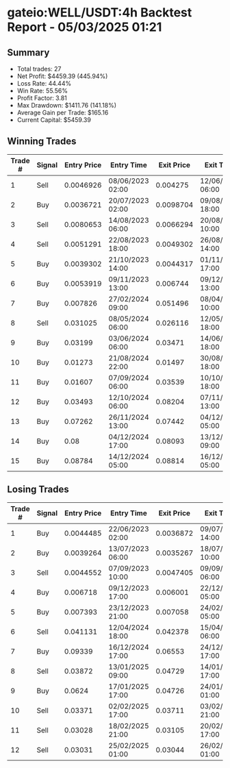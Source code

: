 # gateio:WELL/USDT:4h Backtest Report - 05/03/2025 01:21
## Summary

- Total trades: 27
- Net Profit: $4459.39 (445.94%)
- Loss Rate: 44.44%
- Win Rate: 55.56%
- Profit Factor: 3.81
- Max Drawdown: $1411.76 (141.18%)
- Average Gain per Trade: $165.16
- Current Capital: $5459.39

## Winning Trades

| Trade # | Signal | Entry Price | Entry Time | Exit Price | Exit Time | Gain |
|---------|--------|-------------|------------|------------|-----------|------|
| 1 | Sell | 0.0046926 | 08/06/2023 02:00 | 0.004275 | 12/06/2023 06:00 | $22.25 |
| 2 | Buy | 0.0036721 | 20/07/2023 02:00 | 0.0098704 | 09/08/2023 18:00 | $402.41 |
| 3 | Sell | 0.0080653 | 14/08/2023 06:00 | 0.0066294 | 20/08/2023 10:00 | $60.35 |
| 4 | Sell | 0.0051291 | 22/08/2023 18:00 | 0.0049302 | 26/08/2023 14:00 | $13.73 |
| 5 | Buy | 0.0039302 | 21/10/2023 14:00 | 0.0044317 | 01/11/2023 17:00 | $44.89 |
| 6 | Buy | 0.0053919 | 09/11/2023 13:00 | 0.006744 | 09/12/2023 13:00 | $91.03 |
| 7 | Buy | 0.007826 | 27/02/2024 09:00 | 0.051496 | 08/04/2024 10:00 | $2071.54 |
| 8 | Sell | 0.031025 | 08/05/2024 06:00 | 0.026116 | 12/05/2024 18:00 | $139.62 |
| 9 | Buy | 0.03199 | 03/06/2024 06:00 | 0.03471 | 14/06/2024 18:00 | $77.99 |
| 10 | Buy | 0.01273 | 21/08/2024 22:00 | 0.01497 | 30/08/2024 18:00 | $164.84 |
| 11 | Buy | 0.01607 | 07/09/2024 06:00 | 0.03539 | 10/10/2024 18:00 | $1175.79 |
| 12 | Buy | 0.03493 | 12/10/2024 06:00 | 0.08204 | 07/11/2024 13:00 | $1715.46 |
| 13 | Buy | 0.07262 | 26/11/2024 13:00 | 0.07442 | 04/12/2024 05:00 | $42.16 |
| 14 | Buy | 0.08 | 04/12/2024 17:00 | 0.08093 | 13/12/2024 09:00 | $19.89 |
| 15 | Buy | 0.08784 | 14/12/2024 05:00 | 0.08814 | 16/12/2024 05:00 | $5.86 |


## Losing Trades

| Trade # | Signal | Entry Price | Entry Time | Exit Price | Exit Time | Loss |
|---------|--------|-------------|------------|------------|-----------|------|
| 1 | Buy | 0.0044485 | 22/06/2023 02:00 | 0.0036872 | 09/07/2023 14:00 | $43.74 |
| 2 | Buy | 0.0039264 | 13/07/2023 06:00 | 0.0035267 | 18/07/2023 10:00 | $24.90 |
| 3 | Sell | 0.0044552 | 07/09/2023 10:00 | 0.0047405 | 09/09/2023 06:00 | $22.90 |
| 4 | Buy | 0.006718 | 09/12/2023 17:00 | 0.006001 | 22/12/2023 05:00 | $41.17 |
| 5 | Buy | 0.007393 | 23/12/2023 21:00 | 0.007058 | 24/02/2024 05:00 | $17.01 |
| 6 | Sell | 0.041131 | 12/04/2024 18:00 | 0.042378 | 15/04/2024 06:00 | $26.96 |
| 7 | Buy | 0.09339 | 16/12/2024 17:00 | 0.06553 | 24/12/2024 17:00 | $512.45 |
| 8 | Sell | 0.03872 | 13/01/2025 09:00 | 0.04729 | 14/01/2025 17:00 | $351.85 |
| 9 | Buy | 0.0624 | 17/01/2025 17:00 | 0.04726 | 24/01/2025 01:00 | $364.36 |
| 10 | Sell | 0.03371 | 02/02/2025 17:00 | 0.03711 | 03/02/2025 21:00 | $142.28 |
| 11 | Sell | 0.03028 | 18/02/2025 21:00 | 0.03105 | 20/02/2025 17:00 | $34.97 |
| 12 | Sell | 0.03031 | 25/02/2025 01:00 | 0.03044 | 26/02/2025 01:00 | $5.86 |
